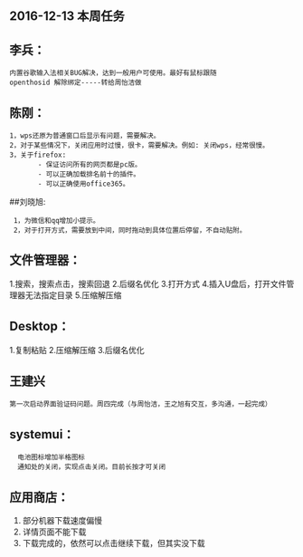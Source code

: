 
## 2016-12-13 本周任务

## 李兵：
    内置谷歌输入法相关BUG解决，达到一般用户可使用。最好有鼠标跟随
    openthosid 解除绑定-----转给周怡洁做

## 陈刚： 

    1，wps还原为普通窗口后显示有问题，需要解决。
    2，对于某些情况下，关闭应用时过慢，很卡，需要解决。例如: 关闭wps，经常很慢。
    3，关于firefox:
           - 保证访问所有的网页都是pc版。
           - 可以正确加载排名前十的插件。
           - 可以正确使用office365。

##刘晓旭:

     1，为微信和qq增加小提示。
     2，对于打开方式，需要放到中间，同时拖动到具体位置后停留，不自动贴附。

## 文件管理器：  
1.搜索，搜索点击，搜索回退
2.后缀名优化
3.打开方式
4.插入U盘后，打开文件管理器无法指定目录
5.压缩解压缩

## Desktop：  
1.复制粘贴
2.压缩解压缩
3.后缀名优化

## 王建兴
    第一次启动界面验证码问题。周四完成（与周怡洁，王之旭有交互，多沟通，一起完成）

## systemui：
      电池图标增加半格图标
      通知处的关闭，实现点击关闭。目前长按才可关闭

## 应用商店：
 1. 部分机器下载速度偏慢
 2. 详情页面不能下载
 3. 下载完成的，依然可以点击继续下载，但其实没下载

